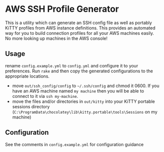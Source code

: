 # AWS SSH Profile Generator

This is a utility which can generate an SSH config file as well as portably KiTTY profiles from AWS instance definitions. This provides an automated way for you to build connection profiles for all your AWS machines easily. No more looking up machines in the AWS console!

## Usage

rename `config.example.yml` to `config.yml` and configure it to your preferences. Run `rake` and then copy the generated configurations to the appropriate locations.

* move `out/ssh_config/config` to `~/.ssh/config` and chmod it 0600. If you have an AWS machine named `my machine` then you will be able to connect to it via `ssh my-machine`.
* move the files and/or directories in `out/kitty` into your KiTTY portable sessions directory (`C:\ProgramData\chocolatey\lib\kitty.portable\tools\Sessions` on my machine)

## Configuration

See the comments in `config.example.yml` for configuration guidance
